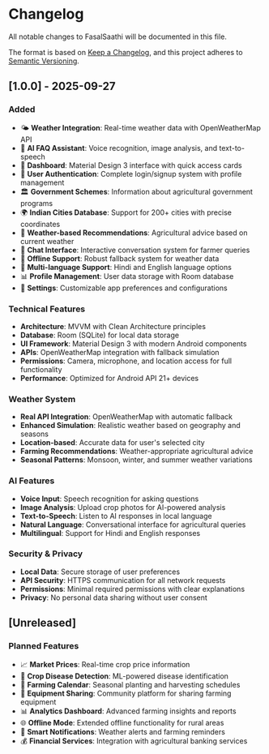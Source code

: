 # Changelog

All notable changes to FasalSaathi will be documented in this file.

The format is based on [Keep a Changelog](https://keepachangelog.com/en/1.0.0/),
and this project adheres to [Semantic Versioning](https://semver.org/spec/v2.0.0.html).

## [1.0.0] - 2025-09-27

### Added
- 🌤️ **Weather Integration**: Real-time weather data with OpenWeatherMap API
- 🤖 **AI FAQ Assistant**: Voice recognition, image analysis, and text-to-speech
- 📱 **Dashboard**: Material Design 3 interface with quick access cards
- 👤 **User Authentication**: Complete login/signup system with profile management
- 🏛️ **Government Schemes**: Information about agricultural government programs
- 🌍 **Indian Cities Database**: Support for 200+ cities with precise coordinates
- 🎯 **Weather-based Recommendations**: Agricultural advice based on current weather
- 💬 **Chat Interface**: Interactive conversation system for farmer queries
- 🔄 **Offline Support**: Robust fallback system for weather data
- 🎨 **Multi-language Support**: Hindi and English language options
- 📊 **Profile Management**: User data storage with Room database
- 🔧 **Settings**: Customizable app preferences and configurations

### Technical Features
- **Architecture**: MVVM with Clean Architecture principles
- **Database**: Room (SQLite) for local data storage
- **UI Framework**: Material Design 3 with modern Android components
- **APIs**: OpenWeatherMap integration with fallback simulation
- **Permissions**: Camera, microphone, and location access for full functionality
- **Performance**: Optimized for Android API 21+ devices

### Weather System
- **Real API Integration**: OpenWeatherMap with automatic fallback
- **Enhanced Simulation**: Realistic weather based on geography and seasons
- **Location-based**: Accurate data for user's selected city
- **Farming Recommendations**: Weather-appropriate agricultural advice
- **Seasonal Patterns**: Monsoon, winter, and summer weather variations

### AI Features
- **Voice Input**: Speech recognition for asking questions
- **Image Analysis**: Upload crop photos for AI-powered analysis
- **Text-to-Speech**: Listen to AI responses in local language
- **Natural Language**: Conversational interface for agricultural queries
- **Multilingual**: Support for Hindi and English responses

### Security & Privacy
- **Local Data**: Secure storage of user preferences
- **API Security**: HTTPS communication for all network requests
- **Permissions**: Minimal required permissions with clear explanations
- **Privacy**: No personal data sharing without user consent

## [Unreleased]

### Planned Features
- 📈 **Market Prices**: Real-time crop price information
- 🌱 **Crop Disease Detection**: ML-powered disease identification
- 📅 **Farming Calendar**: Seasonal planting and harvesting schedules
- 🚜 **Equipment Sharing**: Community platform for sharing farming equipment
- 📊 **Analytics Dashboard**: Advanced farming insights and reports
- 🌐 **Offline Mode**: Extended offline functionality for rural areas
- 🔔 **Smart Notifications**: Weather alerts and farming reminders
- 💰 **Financial Services**: Integration with agricultural banking services